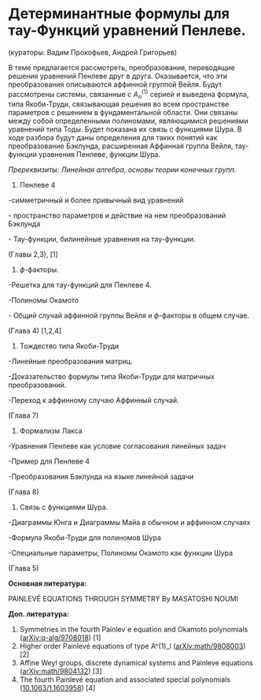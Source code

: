 # Детерминантные формулы для тау-Функций уравнений Пенлеве.

(кураторы: Вадим Прокофьев, Андрей Григорьев)

В теме предлагается рассмотреть, преобразования, переводящие решения уравнений Пенлеве друг в друга. Оказывается, что эти преобразования описываются аффинной группой Вейля. Будут рассмотрены системы, связанные с $А_{n}^{(1)}$ серией и выведена формула, типа Якоби-Труди, связывающая решения во всем пространстве параметров с решением в фундаментальной области. Они связаны между собой определенными полиномами, являющимися решениями уравнений типа Тоды. Будет показана их связь с функциями Шура.  В ходе разбора будут даны определения для таких понятий как преобразование Бэклунда, расширенная Аффинная группа Вейля, тау-функции уравнения Пенлеве, функции Шура. 

*Пререквизиты: Линейная алгебра, основы теории конечных групп.*

1) Пенлеве 4

-симметричный и более привычный вид уравнений

\- пространство параметров и действие на нем преобразований Бэклунда

\- Тау-функции, билинейные уравнения на тау-функции.

(Главы 2,3), [1]

1) $\phi$-факторы.

-Решетка для тау-функций для Пенлеве 4.

-Полиномы Окамото

\- Общий случай аффинной группы Вейля и $\phi$-факторы в общем случае.

(Глава 4) [1,2,4]

1) Тождество типа Якоби-Труди

-Линейные преобразования матриц.

-Доказательство формулы типа Якоби-Труди для матричных преобразований.

-Переход к аффинному случаю Аффинный случай.

(Глава 7) 

1) Формализм Лакса

-Уравнения Пенлеве как условие согласования линейных задач

-Пример для Пенлеве 4

-Преобразования Бэклунда на языке линейной задачи

(Глава 8)

1) Связь с функциями Шура.

-Диаграммы Юнга и Диаграммы Майа в обычном и аффинном случаях

-Формула Якоби-Труди для полиномов Шура

-Специальные параметры, Полиномы Окамото как функции Шура

(Глава 5)

**Основная литература:**

PAINLEVÉ EQUATIONS THROUGH SYMMETRY  By MASATOSHI NOUMI

**Доп. литература:**

1) Symmetries in the fourth Painlev´e equation and Okamoto polynomials ([arXiv:q-alg/9708018](https://arxiv.org/abs/q-alg/9708018)) [1]
1) Higher order Painlevé equations of type A^(1)\_l ([arXiv:math/9808003](https://arxiv.org/abs/math/9808003)) [2]
1) Affine Weyl groups, discrete dynamical systems and Painleve equations ([arXiv:math/9804132](https://arxiv.org/abs/math/9804132)) [3]
1) The fourth Painlevé equation and associated special polynomials ([10.1063/1.1603958](https://ui.adsabs.harvard.edu/link_gateway/2003JMP....44.5350C/doi:10.1063/1.1603958)) [4]  
